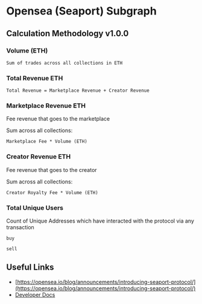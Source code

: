 # Opensea (Seaport) Subgraph
## Calculation Methodology v1.0.0

### Volume (ETH)

`Sum of trades across all collections in ETH`

### Total Revenue ETH

`Total Revenue = Marketplace Revenue + Creator Revenue`

### Marketplace Revenue ETH
Fee revenue that goes to the marketplace 

Sum across all collections:

`Marketplace Fee * Volume (ETH)`

### Creator Revenue ETH

Fee revenue that goes to the creator

Sum across all collections:

`Creator Royalty Fee * Volume (ETH)`

### Total Unique Users

Count of Unique Addresses which have interacted with the protocol via any transaction

`buy`

`sell`

## Useful Links 
- [https://opensea.io/blog/announcements/introducing-seaport-protocol/](https://opensea.io/blog/announcements/introducing-seaport-protocol/)
- [Developer Docs](https://docs.opensea.io/v2.0/reference/seaport-overview)
